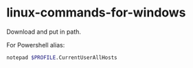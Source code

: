 # linux-commands-for-windows

Download and put in path.


For Powershell alias:

```bash
notepad $PROFILE.CurrentUserAllHosts
```
